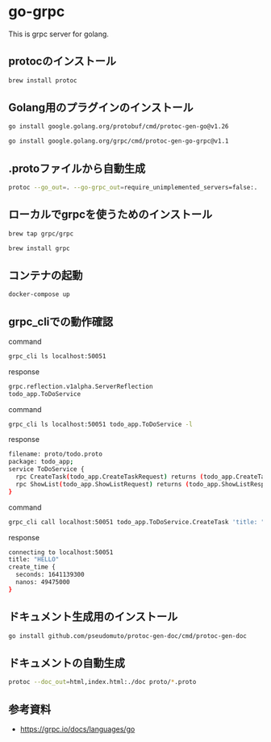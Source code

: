 # go-grpc
This is grpc server for golang.

## protocのインストール

```bash
brew install protoc
```

## Golang用のプラグインのインストール

```bash
go install google.golang.org/protobuf/cmd/protoc-gen-go@v1.26
```

```bash
go install google.golang.org/grpc/cmd/protoc-gen-go-grpc@v1.1
```

## .protoファイルから自動生成

```bash
protoc --go_out=. --go-grpc_out=require_unimplemented_servers=false:. ./proto/todo.proto
```

## ローカルでgrpcを使うためのインストール

```bash
brew tap grpc/grpc
```

```bash
brew install grpc
```

## コンテナの起動

```bash
docker-compose up
```

## grpc_cliでの動作確認
command
```bash
grpc_cli ls localhost:50051
```

response
```bash
grpc.reflection.v1alpha.ServerReflection
todo_app.ToDoService
```

command
```bash
grpc_cli ls localhost:50051 todo_app.ToDoService -l
```

response
```bash
filename: proto/todo.proto
package: todo_app;
service ToDoService {
  rpc CreateTask(todo_app.CreateTaskRequest) returns (todo_app.CreateTaskResponse) {}
  rpc ShowList(todo_app.ShowListRequest) returns (todo_app.ShowListResponse) {}
}
```

command
```bash
grpc_cli call localhost:50051 todo_app.ToDoService.CreateTask 'title: "HELLO"'
```

response
```bash
connecting to localhost:50051
title: "HELLO"
create_time {
  seconds: 1641139300
  nanos: 49475000
}
```
## ドキュメント生成用のインストール

```bash
go install github.com/pseudomuto/protoc-gen-doc/cmd/protoc-gen-doc
```

## ドキュメントの自動生成

```bash
protoc --doc_out=html,index.html:./doc proto/*.proto
```

## 参考資料
- https://grpc.io/docs/languages/go